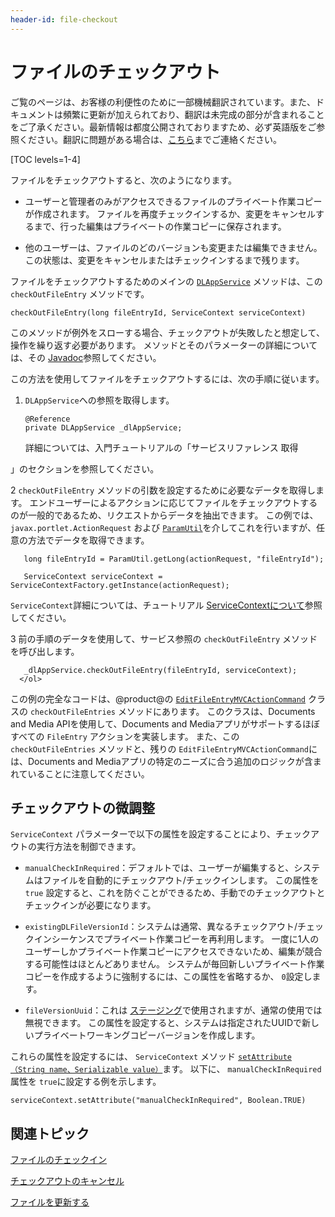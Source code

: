 ```yaml
---
header-id: file-checkout
---
```


# ファイルのチェックアウト

<p class="alert alert-info"><span class="wysiwyg-color-blue120">ご覧のページは、お客様の利便性のために一部機械翻訳されています。また、ドキュメントは頻繁に更新が加えられており、翻訳は未完成の部分が含まれることをご了承ください。最新情報は都度公開されておりますため、必ず英語版をご参照ください。翻訳に問題がある場合は、<a href="mailto:support-content-jp@liferay.com">こちら</a>までご連絡ください。</span></p>

[TOC levels=1-4]

ファイルをチェックアウトすると、次のようになります。

  - ユーザーと管理者のみがアクセスできるファイルのプライベート作業コピーが作成されます。 ファイルを再度チェックインするか、変更をキャンセルするまで、行った編集はプライベートの作業コピーに保存されます。

  - 他のユーザーは、ファイルのどのバージョンも変更または編集できません。 この状態は、変更をキャンセルまたはチェックインするまで残ります。

ファイルをチェックアウトするためのメインの [`DLAppService`](@platform-ref@/7.1-latest/javadocs/portal-kernel/com/liferay/document/library/kernel/service/DLAppService.html) メソッドは、この `checkOutFileEntry` メソッドです。

    checkOutFileEntry(long fileEntryId, ServiceContext serviceContext)

このメソッドが例外をスローする場合、チェックアウトが失敗したと想定して、操作を繰り返す必要があります。 メソッドとそのパラメーターの詳細については、その [Javadoc](@platform-ref@/7.1-latest/javadocs/portal-kernel/com/liferay/document/library/kernel/service/DLAppService.html#checkOutFileEntry-long-com.liferay.portal.kernel.service.ServiceContext-)参照してください。

この方法を使用してファイルをチェックアウトするには、次の手順に従います。

1.  `DLAppService`への参照を取得します。
   
        @Reference
        private DLAppService _dlAppService;

    詳細については、入門チュートリアルの「サービスリファレンス</a> 取得

」のセクションを参照してください。</p></li> 
   
   2  `checkOutFileEntry` メソッドの引数を設定するために必要なデータを取得します。 エンドユーザーによるアクションに応じてファイルをチェックアウトするのが一般的であるため、リクエストからデータを抽出できます。 この例では、 `javax.portlet.ActionRequest` および [`ParamUtil`](@platform-ref@/7.1-latest/javadocs/portal-kernel/com/liferay/portal/kernel/util/ParamUtil.html)を介してこれを行いますが、任意の方法でデータを取得できます。
  
       long fileEntryId = ParamUtil.getLong(actionRequest, "fileEntryId");
      
       ServiceContext serviceContext = ServiceContextFactory.getInstance(actionRequest);
      
  
  `ServiceContext`詳細については、チュートリアル [ServiceContextについて](/docs/7-1/tutorials/-/knowledge_base/t/understanding-servicecontext)参照してください。

3  前の手順のデータを使用して、サービス参照の `checkOutFileEntry` メソッドを呼び出します。
  
       _dlAppService.checkOutFileEntry(fileEntryId, serviceContext);
      </ol> 

この例の完全なコードは、@product@の [`EditFileEntryMVCActionCommand`](https://github.com/liferay/liferay-portal/blob/master/modules/apps/document-library/document-library-web/src/main/java/com/liferay/document/library/web/internal/portlet/action/EditFileEntryMVCActionCommand.java) クラスの `checkOutFileEntries` メソッドにあります。 このクラスは、Documents and Media APIを使用して、Documents and Mediaアプリがサポートするほぼすべての `FileEntry` アクションを実装します。 また、この `checkOutFileEntries` メソッドと、残りの `EditFileEntryMVCActionCommand`には、Documents and Mediaアプリの特定のニーズに合う追加のロジックが含まれていることに注意してください。



## チェックアウトの微調整

`ServiceContext` パラメーターで以下の属性を設定することにより、チェックアウトの実行方法を制御できます。

  - `manualCheckInRequired`：デフォルトでは、ユーザーが編集すると、システムはファイルを自動的にチェックアウト/チェックインします。 この属性を `true` 設定すると、これを防ぐことができるため、手動でのチェックアウトとチェックインが必要になります。

  - `existingDLFileVersionId`：システムは通常、異なるチェックアウト/チェックインシーケンスでプライベート作業コピーを再利用します。 一度に1人のユーザーしかプライベート作業コピーにアクセスできないため、編集が競合する可能性はほとんどありません。 システムが毎回新しいプライベート作業コピーを作成するように強制するには、この属性を省略するか、 `0`設定します。

  - `fileVersionUuid`：これは [ステージング](/docs/7-1/user/-/knowledge_base/u/staging-content-for-publication)で使用されますが、通常の使用では無視できます。 この属性を設定すると、システムは指定されたUUIDで新しいプライベートワーキングコピーバージョンを作成します。

これらの属性を設定するには、 `ServiceContext` メソッド [`setAttribute（String name、Serializable value）`](@platform-ref@/7.1-latest/javadocs/portal-kernel/com/liferay/portal/kernel/service/ServiceContext.html#setAttribute-java.lang.String-java.io.Serializable-)ます。 以下に、 `manualCheckInRequired` 属性を `true`に設定する例を示します。

    serviceContext.setAttribute("manualCheckInRequired", Boolean.TRUE)
    



## 関連トピック

[ファイルのチェックイン](/docs/7-1/tutorials/-/knowledge_base/t/file-checkin)

[チェックアウトのキャンセル](/docs/7-1/tutorials/-/knowledge_base/t/cancelling-a-checkout)

[ファイルを更新する](/docs/7-1/tutorials/-/knowledge_base/t/updating-files)
